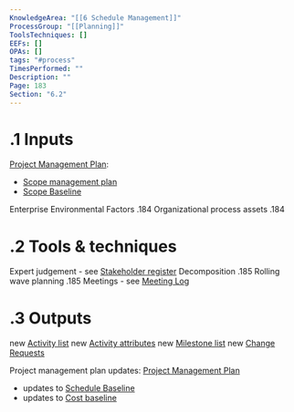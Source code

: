 ```yaml
---
KnowledgeArea: "[[6 Schedule Management]]"
ProcessGroup: "[[Planning]]"
ToolsTechniques: []
EEFs: []
OPAs: []
tags: "#process"
TimesPerformed: ""
Description: ""
Page: 183
Section: "6.2"
---
```

# .1 Inputs
[Project Management Plan](Project%20Management%20Plan.md):
* [Scope management plan](Scope%20management%20plan.md)
* [Scope Baseline](Scope%20Baseline.md)

Enterprise Environmental Factors .184
Organizational process assets .184

# .2 Tools & techniques
Expert judgement - see [Stakeholder register](Stakeholder%20register.md)
Decomposition .185
Rolling wave planning .185
Meetings - see [Meeting Log](Meeting%20Log.md)

# .3 Outputs
new [Activity list](Activity%20list.md)
new [Activity attributes](Activity%20attributes.md)
new [Milestone list](Milestone%20list.md)
new [Change Requests](Change%20Requests.md)

Project management plan updates: [Project Management Plan](Project%20Management%20Plan.md)
* updates to [Schedule Baseline](Schedule%20Baseline.md)
* updates to [Cost baseline](Cost%20baseline.md)